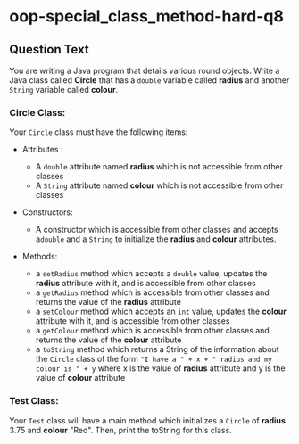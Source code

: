 # oop-special_class_method-hard-q8

## Question Text

You are writing a Java program that details various round objects. Write a Java class called **Circle** that has a
`double` variable called **radius** and another `String` variable called **colour**. 

### Circle Class:

Your `Circle` class must have the following items:

- Attributes :
    - A `double` attribute named **radius** which is not accessible from other classes
    - A `String` attribute named **colour** which is not accessible from other classes

- Constructors:
    - A constructor which is accessible from other classes and accepts a`double` and a `String` to initialize the
      **radius** and **colour** attributes.

- Methods:
    - a `setRadius` method which accepts a `double` value, updates the **radius** attribute with it, and is accessible
      from other classes
    - a `getRadius` method which is accessible from other classes and returns the value of the **radius** attribute
    - a `setColour` method which accepts an `int` value, updates the **colour** attribute with it, and is accessible
      from other classes
    - a `getColour` method which is accessible from other classes and returns the value of the **colour** attribute
    - a `toString` method which returns a String of the information about the `Circle` class of the form
      `"I have a " + x + " radius and my colour is " + y` where x is the value of **radius** attribute and y is the
      value of **colour** attribute

### Test Class:

Your `Test` class will have a main method which initializes a `Circle` of **radius** 3.75 and **colour** "Red". Then,
print the toString for this class.